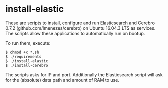 # install-elastic
These are scripts to install, configure and run Elasticsearch and Cerebro 0.7.2 (github.com/lmenezes/cerebro) on Ubuntu 16.04.3 LTS as services. The scripts allow these applications to automatically run on bootup.

To run them, execute:<br>
```
$ chmod +x *.sh
$ ./requirements
$ ./install-elastic
$ ./install-cerebro
```
The scripts asks for IP and port. Additionally the Elasticsearch script will ask for the (absolute) data path and amount of RAM to use.
